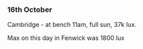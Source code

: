 
### 16th October

Cambridge - at bench 11am, full sun, 37k lux. 

Max on this day in Fenwick was 1800 lux
